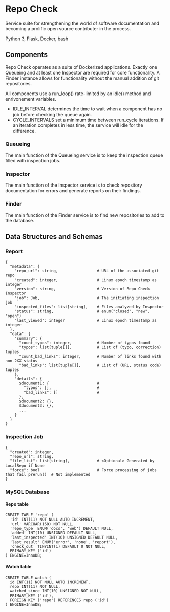 # Repo Check
Service suite for strengthening the world of software documentation and
becoming a prolific open source contributer in the process.

Python 3, Flask, Docker, bash

## Components
Repo Check operates as a suite of Dockerized applications. Exactly one Queueing
and at least one Inspector are required for core functionality. A Finder instance
allows for functionality without the manual addition of git repositories.

All components use a run_loop() rate-limited by an idle() method and enrivonement
variables. 

* IDLE_INTERVAL determines the time to wait when a component
has no job before checking the queue again.
* CYCLE_INTERVALS set a minimum time between run_cycle iterations. If an iteration
completes in less time, the service will idle for the difference.

### Queueing

The main function of the Queueing service is to keep the inspection queue
filled with inspection jobs.

### Inspector

The main function of the Inspector service is to check repository documentation
for errors and generate reports on their findings.

### Finder

The main function of the Finder service is to find new repositories to add to the
database.

## Data Structures and Schemas

### Report

```
{
  "metadata": {
    "repo_url": string,                 # URL of the associated git repo
    "created": integer,                 # Linux epoch timestamp as integer
    "version": string,                  # Version of Repo Check Inspector
    "job": Job,                         # The initiating inspection job
    "inspected_files": list[string],    # Files analyzed by Inspector
    "status": string,                   # enum("closed", "new", "open")
    "last_viewed": integer              # Linux epoch timestamp as integer
  },
  "data": {
    "summary": {
      "count_typos": integer,           # Number of typos found
      "typos": list[tuple[]],           # List of (typo, correction) tuples
      "count_bad_links": integer,       # Number of links found with non-2XX status
      "bad_links": list[tuple[]],       # List of (URL, status code) tuples
    },
    "details": {
      $document1: {                     # 
        "typos": [],                    #
        "bad_links": []                 #
      },
      $document2: {},
      $document3: {},
      ...
    }
  }
}
```

### Inspection Job

```
{
  "created": integer,
  "repo_url": string,
  "file_list": list[string],            # <Optional> Generated by LocalRepo if None
  "force": bool                         # Force processing of jobs that fail prerun()  # Not implemented
}
```

### MySQL Database

#### Repo table

```
CREATE TABLE 'repo' (
  'id' INT(11) NOT NULL AUTO INCREMENT,
  'url' VARCHAR(160) NOT NULL,
  'repo_type' ENUM('docs', 'web') DEFAULT NULL, 
  'added' INT(10) UNSIGNED DEFAULT NULL,
  'last_inspected' INT(10) UNSIGNED DEFAULT NULL,
  'last_result' ENUM('error', 'none', 'report'),
  'check_out' TINYINT(1) DEFAULT 0 NOT NULL,
  PRIMARY_KEY ('id')
) ENGINE=InnoDB;
```

#### Watch table

```
CREATE TABLE watch (
  id INT(11) NOT NULL AUTO INCREMENT,
  repo INT(11) NOT NULL,
  watched_since INT(10) UNSIGNED NOT NULL,
  PRIMARY_KEY ('id'),
  FOREIGN KEY ('repo') REFERENCES repo ('id')
) ENGINE=InnoDB;
```